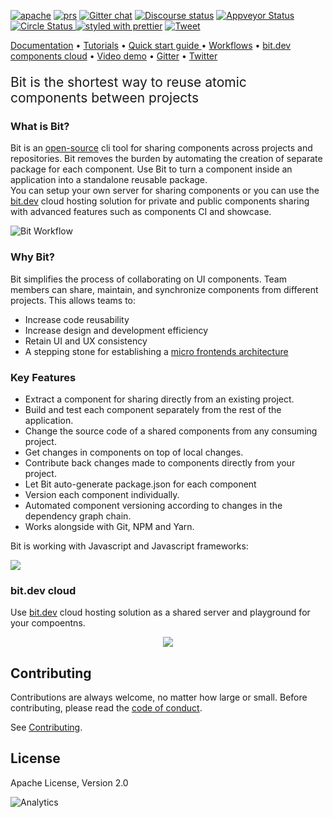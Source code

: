   <a href="https://opensource.org/licenses/Apache-2.0"><img alt="apache" src="https://img.shields.io/badge/License-Apache%202.0-blue.svg"></a>
  <a href="https://github.com/teambit/bit/blob/master/CONTRIBUTING.md"><img alt="prs" src="https://img.shields.io/badge/PRs-welcome-brightgreen.svg"></a>
  [![Gitter chat](https://badgen.now.sh/badge/chat/on%20gitter/cyan)](https://gitter.im/bit-src/Bit)
  [![Discourse status](https://img.shields.io/discourse/https/meta.discourse.org/status.svg)](https://discourse.bit.dev/)
  <a href="https://ci.appveyor.com/project/TeamBit/bit-wikt3/branch/master"><img alt="Appveyor Status" src="https://ci.appveyor.com/api/projects/status/vg7wvfvku12kkxkc?svg=true"></a>
  <a href="https://circleci.com/gh/teambit/bit/tree/master"><img alt="Circle Status" src="https://circleci.com/gh/teambit/bit/tree/master.svg?style=shield&circle-token=d9fc5b19b90fb7e0655d941a5d7f21b61174c4e7">
[![styled with prettier](https://img.shields.io/badge/styled_with-prettier-ff69b4.svg)](https://github.com/prettier/prettier)
[![Tweet](https://img.shields.io/twitter/url/http/shields.io.svg?style=social)](https://twitter.com/intent/tweet?text=Share%20code%20components%20as%20a%20team%20@bitdev_&url=https://bit.dev&hashtags=opensource,javascript,programming,reactjs,webdev,vuejs,angularjs)

[Documentation](https://docs.bit.dev) • [Tutorials](https://docs.bit.dev/docs/tutorials/bit-react-tutorial) • [Quick start guide ](https://docs.bit.dev/quick-start)
• [Workflows](https://docs.bit.dev/docs/workflows/workflows) • [bit.dev components cloud](https://bit.dev) • [Video demo](https://www.youtube.com/watch?v=E5lgoz6-nfs) • [Gitter](https://gitter.im/bit-src/Bit) • [Twitter](https://twitter.com/bitdev_)

<p style="font-size: 1.5em">Bit is the shortest way to reuse atomic components between projects</p>

### What is Bit? 

Bit is an [open-source](https://github.com/teambit/bit) cli tool for sharing components across projects and repositories. Bit removes the burden by automating the creation of separate package for each component. Use Bit to turn a component inside an application into a standalone reusable package.  
You can setup your own server for sharing components or you can use the [bit.dev](https://bit.dev) cloud hosting solution for private and public components sharing with advanced features such as components CI and showcase.

![Bit Workflow](https://storage.googleapis.com/static.bit.dev/docs/images/quick_start.png)

### Why Bit? 

Bit simplifies the process of collaborating on UI components. Team members can share, maintain, and synchronize components from different projects.
This allows teams to:

- Increase code reusability
- Increase design and development efficiency
- Retain UI and UX consistency
- A stepping stone for establishing a [micro frontends architecture](https://martinfowler.com/articles/micro-frontends.html)

### Key Features

- Extract a component for sharing directly from an existing project.
- Build and test each component separately from the rest of the application.
- Change the source code of a shared components from any consuming project.  
- Get changes in components on top of local changes.
- Contribute back changes made to components directly from your project.
- Let Bit auto-generate package.json for each component
- Version each component individually.
- Automated component versioning according to changes in the dependency graph chain.
- Works alongside with Git, NPM and Yarn.

Bit is working with Javascript and Javascript frameworks: 

<img src="https://storage.googleapis.com/static.bit.dev/docs/images/js_logos.png">

### bit.dev cloud
Use [bit.dev](https://bit.dev) cloud hosting solution as a shared server and playground for your compoentns.
<p align="center">
  <a href="https://bit.dev"><img src="https://storage.googleapis.com/bit-docs/component-discovery-bit-react-gif.gif"></a>
</p>

## Contributing

Contributions are always welcome, no matter how large or small. Before contributing, please read the [code of conduct](CODE_OF_CONDUCT.md).

See [Contributing](CONTRIBUTING.md).

## License

Apache License, Version 2.0

![Analytics](https://ga-beacon.appspot.com/UA-96032224-1/bit/readme)

